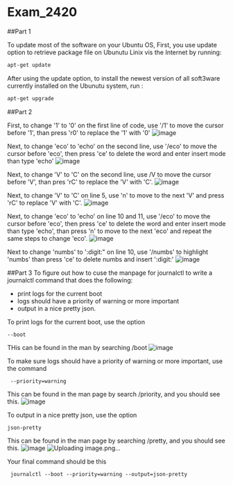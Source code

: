 # Exam_2420
##Part 1

To update most of the software on your Ubuntu OS, First, you use update option to retrieve package file on Ubunutu Linix vis the Internet by running:

```Bash
apt-get update
```

After using the update option, to install the newest version of all soft3ware currently installed on the Ubunutu system, run :

```Bash
apt-get upgrade
```

##Part 2

First, to change '1' to '0' on the first line of code, use '/1' to move the cursor before '1', than press 'r0' to replace the '1' with '0'
![image](https://user-images.githubusercontent.com/99624124/206569376-82847113-ab77-4d8b-85f2-b8255088790e.png)

Next, to change 'eco' to 'echo' on the second line, use '/eco' to move the cursor before 'eco', then press 'ce' to delete the word and enter insert mode than type 'echo'
![image](https://user-images.githubusercontent.com/99624124/206570462-8537deb1-69f3-4c47-81d9-e5f8988694c0.png)

Next, to change 'V' to 'C' on the second line, use /V to move the cursor before 'V', than pres 'rC' to replace the 'V' with 'C'.
![image](https://user-images.githubusercontent.com/99624124/206571135-ddbc1b62-88f1-47f3-b16d-0d9af8aeda3a.png)

Next, to change 'V' to 'C' on line 5, use 'n' to move to the next 'V' and press 'rC' to replace 'V' with 'C'.
![image](https://user-images.githubusercontent.com/99624124/206571406-7e6d9983-f832-4705-af4c-1f734232331e.png)

Next, to change 'eco' to 'echo' on line 10 and 11,  use '/eco' to move the cursor before 'eco', then press 'ce' to delete the word and enter insert mode than type 'echo', than press 'n' to move to the next 'eco' and repeat the same steps to change 'eco'.
![image](https://user-images.githubusercontent.com/99624124/206571980-0ba8402a-5ac8-46fd-b328-5fb761819b14.png)

Next to change 'numbs' to ':digit:" on line 10, use '/numbs' to highlight 'numbs' than press 'ce' to delete numbs and insert ':digit:'
![image](https://user-images.githubusercontent.com/99624124/206572537-be41eaae-8a3a-4f1b-bb8a-7157c9095770.png)

##Part 3
To figure out how to cuse the manpage for journalctl to write a journalctl command that does the following:
- print logs for the current boot
- logs should have a priority of warning or more important
- output in a nice pretty json.


To print logs for the current boot, use the option
```
--boot
```
THis can be found in the man by searching /boot
![image](https://user-images.githubusercontent.com/99624124/206575499-0bd8c50b-8de3-4e0c-a6bb-b98af76af2fb.png)

To make sure logs should have a priority of warning or more important, use the command
```
 --priority=warning
```

This can be found in the man page by search /priority, and you should see this.
![image](https://user-images.githubusercontent.com/99624124/206575789-3f6eecf7-662e-423c-b0e9-5bd47115a21f.png)

To output in a nice pretty json, use the option 
```
json-pretty
```
This can be found in the man page by searching /pretty, and you should see this.
![image](https://user-images.githubusercontent.com/99624124/206574587-6dc15ba0-107f-4ecf-9290-9b3457619d02.png)
![Uploading image.png…]()

Your final command should be this
```
 journalctl --boot --priority=warning --output=json-pretty
```


